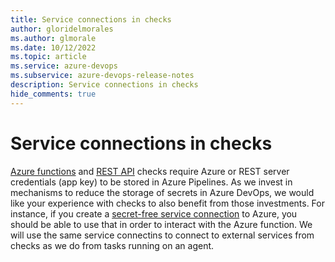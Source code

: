 ```yaml
---
title: Service connections in checks
author: gloridelmorales
ms.author: glmorale
ms.date: 10/12/2022
ms.topic: article
ms.service: azure-devops
ms.subservice: azure-devops-release-notes
description: Service connections in checks
hide_comments: true
---
```


# Service connections in checks

[Azure functions](https://learn.microsoft.com/azure/devops/pipelines/process/approvals?view=azure-devops&tabs=check-pass#invoke-azure-function) and [REST API](https://learn.microsoft.com/azure/devops/pipelines/process/approvals?view=azure-devops&tabs=check-pass#invoke-rest-api) checks require Azure or REST server credentials (app key) to be stored in Azure Pipelines. As we invest in mechanisms to reduce the storage of secrets in Azure DevOps, we would like your experience with checks to also benefit from those investments. For instance, if you create a [secret-free service connection](./secret-free-deployments.md) to Azure, you should be able to use that in order to interact with the Azure function. We will use the same service connectins to connect to external services from checks as we do from tasks running on an agent.
